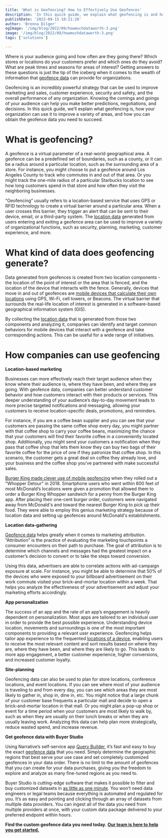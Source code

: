 ```yaml
---
title: 'What is Geofencing? How to Effectively Use Geofences'
description: 'In this quick guide, we explain what geofencing is and how your organization can use it to improve marketing and sales, customer experience, and more.'
publishDate: '2022-09-15 18:21:28'
author: 'Brenna Dilger'
ogImage: '/img/blog/2022/09/howmuchdataworth-3.png'
image: '/img/blog/2022/09/howmuchdataworth-3.png'
tags: ['solutions']

---
```

Where is your audience going and how often are they going there? Which stores or locations do your customers prefer and which ones do they avoid? What are peak times and seasons for areas of interest? Getting answers to these questions is just the tip of the iceberg when it comes to the wealth of information that [geofence data](https://blog.narrative.io/get-unlimited-geofenced-data-in-your-next-data-order) can provide for organizations.

Geofencing is an incredibly powerful strategy that can be used to improve marketing and sales, customer experience, security and safety, and the overall performance of any organization. Knowing the comings and goings of your audience can help you make better predictions, negotiations, and decisions. In this quick guide, we’ll explain what geofencing is, how your organization can use it to improve a variety of areas, and how you can obtain the geofence data you need to succeed.

**What is geofencing?**
=======================

A geofence is a virtual parameter of a real-world geographical area. A geofence can be a predefined set of boundaries, such as a county, or it can be a radius around a particular location, such as the surrounding area of a store. For instance, you might choose to put a geofence around Los Angeles County to track who commutes in and out of that area. Or you might track the one-mile radius of a particular Starbucks location to see how long customers spend in that store and how often they visit the neighboring businesses.

“Geofencing” usually refers to a location-based service that uses GPS or RFID technology to create a virtual barrier around a particular area. When a user crosses this barrier, they trigger an alert that can be sent to their device, email, or a third-party system. The [location data](https://www.narrative.io/data-types/location-data) generated from users entering and exiting a geofence area can be used to improve a variety of organizational functions, such as security, planning, marketing, customer experience, and more.

**What kind of data does geofencing generate?**
===============================================

Data generated from geofences is created from two location components - the location of the point of interest or the area that is fenced, and the location of the device that interacts with the fence. Generally, devices that move in and out of geofences are [mobile devices that calculate their own locations](https://www.narrative.io/data-types/device-characteristic-data) using GPS, Wi-Fi, cell towers, or Beacons. The virtual barrier that surrounds the real-life location of interest is generated in a software-based geographical information system (GIS).

By collecting the [location data](https://blog.narrative.io/the-complete-guide-to-location-data) that is generated from those two components and analyzing it, companies can identify and target common behaviors for mobile devices that interact with a geofence and take corresponding actions. This can be useful for a wide range of initiatives.

**How companies can use geofencing**
=====================================

**Location-based marketing**

Businesses can more effectively reach their target audience when they know where their audience is, where they have been, and where they are going. With geofence data, companies can better understand customer behavior and how customers interact with their products or services. This deeper understanding of your audience’s day-to-day movement leads to more precise targeted notifications and messaging, allowing your customers to receive location-specific deals, promotions, and reminders.

For instance, if you are a coffee bean supplier and you can see that your customers are passing the same coffee shop every day, you might partner with that coffee shop to carry your coffee beans, maximizing the chance that your customers will find their favorite coffee in a conveniently located shop. Additionally, you might send your customers a notification when they pass that coffee shop that lets them know they can buy two bags of their favorite coffee for the price of one if they patronize that coffee shop. In this scenario, the customer gets a great deal on coffee they already love, and your business and the coffee shop you’ve partnered with make successful sales.

[Burger King made clever use of mobile geofencing](https://www.marketingdive.com/news/burger-king-trolls-mcdonalds-with-geolocation-stunt/543658/) when they rolled out a "Whopper Detour" in 2018. Smartphone users who went within 600 feet of most McDonald’s locations were given a promotion that allowed them to order a Burger King Whopper sandwich for a penny from the Burger King app. After placing their one-cent burger order, customers were navigated away from McDonald's and toward the nearest Burger King to pick up their food. They were able to employ this genius marketing strategy because of location data and setting up geofences around McDonald's establishments.

**Location data-gathering**

[Geofence data](https://blog.narrative.io/get-unlimited-geofenced-data-in-your-next-data-order) helps greatly when it comes to marketing attribution. “Attribution” is the practice of evaluating the marketing touchpoints a consumer encounters on their path to purchase. The goal of attribution is to determine which channels and messages had the greatest impact on a customer’s decision to convert or to take the steps toward conversion.

Using this data, advertisers are able to correlate actions with ad-campaign exposure at scale. For instance, you might be able to determine that 50% of the devices who were exposed to your billboard advertisement on their work commute visited your brick-and-mortar location within a week. That helps you analyze the effectiveness of your advertisement and adjust your marketing efforts accordingly.

**App personalization**

The success of an app and the rate of an app’s engagement is heavily dependent on personalization. Most apps are tailored to an individual user in order to provide the best possible experience. Understanding device location, movements and surroundings is one of the most important components to providing a relevant user experience. Geofencing helps tailor app experience to the frequented [locations of a device](https://blog.narrative.io/the-complete-guide-to-location-data), enabling users to receive the most relevant content and sort results based on where they are, where they have been, and where they are likely to go. This leads to more app engagement, a better customer experience, higher conversions, and increased customer loyalty.

**Site-planning**

Geofencing data can also be used to plan for store locations, conference locations, and event locations. If you can see where most of your audience is traveling to and from every day, you can see which areas they are most likely to gather in, shop in, dine in, etc. You might notice that a large chunk of your customer base frequents a particular mall and decide to open a brick-and-mortar location in that mall. Or you might plan a pop-up shop or event for a time period when your customers are most likely to walk by, such as when they are usually on their lunch breaks or when they are usually leaving work. Analyzing this data can help plan more strategically, reduce wasted spend, and increase revenue.

**Get geofence data with Buyer Studio**

Using Narrative’s self-service app [Query Builder](/products/query-builder), it’s fast and easy to buy the exact [geofence data](https://blog.narrative.io/get-unlimited-geofenced-data-in-your-next-data-order) that you need. Simply determine the geographic regions that best serve your use case and set completely customized geofences in your data order. There is no limit to the amount of geofences that you can create for your data purchases, giving you the freedom to explore and analyze as many fine-tuned regions as you need to.

Buyer Studio is cutting-edge software that makes it possible to filter and buy customized datasets in [as little as one minute](https://www.youtube.com/watch?v=LH0AYeuqutI). You won’t need data engineers or legal teams because everything is automated and regulated for you. It’s as easy and pointing and clicking through an array of datasets from multiple data providers. You can ingest all of the data you need from multiple providers at once, with your custom data package delivered to your preferred endpoint within hours.

**Find the custom geofence data you need today.** [**Our team is here to help you get started.**](https://www.narrative.io/demo)
